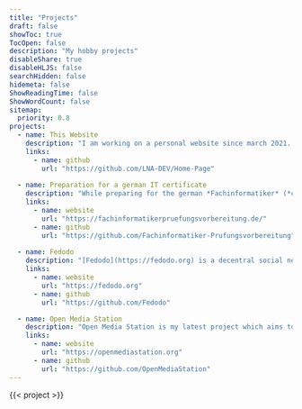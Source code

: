 ```yaml
---
title: "Projects"
draft: false
showToc: true
TocOpen: false
description: "My hobby projects"
disableShare: true
disableHLJS: false
searchHidden: false
hidemeta: false
ShowReadingTime: false
ShowWordCount: false
sitemap:
  priority: 0.8
projects:
  - name: This Website
    description: "I am working on a personal website since march 2021. First I made a custom implementation but nowadays I am using a Hugo theme. Currently it is [Paper Mod](https://github.com/adityatelange/hugo-PaperMod) and in a earlier version I used the [Toha](https://github.com/hugo-toha/toha) theme. This removed **a lot of** work. I am now able to focus on the content and do not have to bother with design or implementation of the website."
    links:
      - name: github
        url: "https://github.com/LNA-DEV/Home-Page"
  
  - name: Preparation for a german IT certificate
    description: "While preparing for the german *Fachinformatiker* (*computer science expert*) certificate I published my notes in form of a website. Since than I am maintaining this webpage as an Open Source project on [GitHub](https://github.com/Fachinformatiker-Prufungsvorbereitung). The project is growing relatively big. It has a couple of GitHub-Contributors and a lot of page views. I am writing about it only in German. You can find it under the [Fachinformatiker Prüfungsvorbereitung](/de/tags/fachinformatiker-prüfungsvorbereitung/) tag. The certificate is german and so is the website. It is called [Fachinformatiker Prüfungsvorbereitung](https://fachinformatikerpruefungsvorbereitung.de/)."
    links:
      - name: website
        url: "https://fachinformatikerpruefungsvorbereitung.de/"
      - name: github
        url: "https://github.com/Fachinformatiker-Prufungsvorbereitung"
  
  - name: Fedodo
    description: "[Fedodo](https://fedodo.org) is a decentral social network implementing the ActivityPub standard. It is kind of working but in an unstable state. It is a pretty big project and currently I am not working on it. But I think the whole project is pretty cool. Sadly I just don't have the time..."
    links:
      - name: website
        url: "https://fedodo.org"
      - name: github
        url: "https://github.com/Fedodo"

  - name: Open Media Station
    description: "Open Media Station is my latest project which aims to be a place to manage all the media you own and stream those files to your devices. This includes movies, tv shows, books, audiobooks..."
    links:
      - name: website
        url: "https://openmediastation.org"
      - name: github
        url: "https://github.com/OpenMediaStation"
---
```


{{< project >}}
